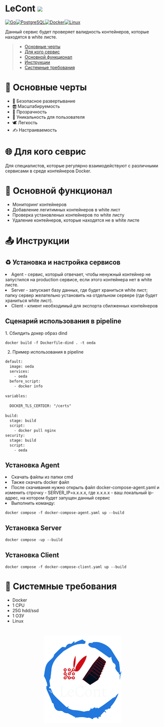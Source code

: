 # LeCont ![](https://github.com/bastndev/GitHub_Emoji.gif/blob/main/assets/gif/vr%20(1).gif) 

<p align="left">
<a href="https://go.dev/doc/" target="_blank" rel="noreferrer"><img src="https://raw.githubusercontent.com/danielcranney/readme-generator/main/public/icons/skills/go-colored.svg" width="36" height="36" alt="Go" /></a><a href="https://www.postgresql.org/" target="_blank" rel="noreferrer"><img src="https://raw.githubusercontent.com/danielcranney/readme-generator/main/public/icons/skills/postgresql-colored.svg" width="36" height="36" alt="PostgreSQL" /></a><a href="https://www.docker.com/" target="_blank" rel="noreferrer"><img src="https://raw.githubusercontent.com/danielcranney/readme-generator/main/public/icons/skills/docker-colored.svg" width="36" height="36" alt="Docker" /></a><a href="https://www.linux.org" target="_blank" rel="noreferrer"><img src="https://raw.githubusercontent.com/danielcranney/readme-generator/main/public/icons/skills/linux-colored.svg" width="36" height="36" alt="Linux" /></a>
</p>


Данный сервис будет проверяет валидность контейнеров, которые находятся в white листе. 

> - [Основные черты](#Основныечерты)
> - [Для кого сервис](#Для_кого_продукт)
> - [Основной функционал](#Основной_функционал_продукта)
> - [Инструкции](#Инструкции)
> - [Системные требования](#Системные_требования_продукта)


<a name="Основныечерты"></a>
<h1>📌 Основные черты</h1>
<ul>
  <li>🌈 Безопасное развертывание</li>
  <li>🆎 Масштабируемость</li>
  <li>💠 Прозрачность</li>
  <li>🤠 Уникальность для пользователя</li>
  <li>🕊 Легкость</li>
  <li>✍️ Настраиваемость</li>
</ul>

<a name="Для_кого_продукт"></a>
<h1>🌐 Для кого севрис</h1>
Для специалистов, которые регулярно взаимодействуют с различными сервисами в среде контейнеров Docker.

<a name="Основной_функционал_продукта"></a>
<h1>🚀 Основной функционал</h1>
<ul>
  <li>Мониторинг контейнеров</li>
  <li>Добавление легитимных контейнеров в white лист</li>
  <li>Проверка установленых контейнеров по white листу</li>
  <li>Удаление контейнеров, которые находятся не в white листе</li>
</ul>

<a name="Инструкции"></a>
<h1>📤 Инструкции</h1>
<h2>♻ Установка и настройка сервисов</h2></summary> 
<li>Agent - сервис, который отвечает, чтобы ненужный контейнер не запустился на production сервисе, если этого контейнера нет в white листе.</li>
<li>Server - запускает базу данных, где будет храниться white лист; папку сервер желательно установить на отдельном сервере (где будет храниться white лист).</li>
<li>Client - клиент необходимый для экспорта сбилженных контейнеров</li>

<h2>Сценарий использования в pipeline</h2>
1. Сбилдить докер образ dind

```
docker build -f Dockerfile-dind . -t oeda
```
2. Пример использования в pipeline

```
default:
  image: oeda 
  services:
    - oeda 
  before_script:
    - docker info

variables:

  DOCKER_TLS_CERTDIR: "/certs"

build:
  stage: build
  script:
    - docker pull nginx
security:
  stage: build
  script:
    - oeda
```



<h2>Установка Agent</h2></summary>
<li> Скачать файлы из папки cmd</li>
<li> Также скачать docker файл</li>
<li> После скачивания нужно открыть файл docker-compose-agent.yaml и изменить строчку - SERVER_IP=x.x.x.x, где x.x.x.x - ваш локальный ip-адрес, на котором будет запущен данный сервис</li>
<li> Выполнить команду:</li>

```
docker compose -f docker-compose-agent.yaml up --build
```
<h2>Установка Server</h2></summary>

```
docker compose -up --build
```

<h2>Установка Client</h2></summary>

```
docker compose -f docker-compose-client.yaml up --build
```







<a name="Системные_требования_продукта"></a>
<h1>🧩 Системные требования</h1>
<ul>
  <li>Docker</li>
  <li>1 CPU</li>
  <li>25G hdd/ssd</li>
  <li>1 ОЗУ</li>
  <li>Linux</li>
</ul>


<h1 align="center">
  <a href="https://docusaurus.io">
    <img width="50%" src="https://github.com/Vordazing/Agent-OEDA/blob/main/lecont-logo.png" />
  </a>
</h1>
